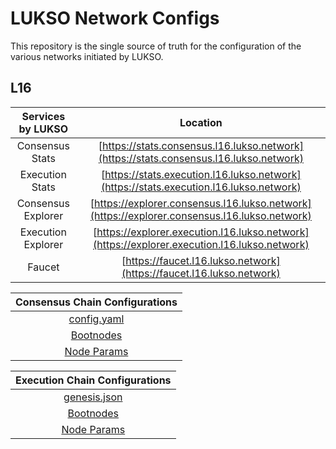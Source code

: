 # LUKSO Network Configs

This repository is the single source of truth for the configuration of the various networks
initiated by LUKSO.
 

## L16 
 

| Services by LUKSO  |                                           Location                                           |
|:------------------:|:--------------------------------------------------------------------------------------------:|
|  Consensus Stats   |    [https://stats.consensus.l16.lukso.network](https://stats.consensus.l16.lukso.network)    |
|  Execution Stats   |    [https://stats.execution.l16.lukso.network](https://stats.execution.l16.lukso.network)    | 
| Consensus Explorer | [https://explorer.consensus.l16.lukso.network](https://explorer.consensus.l16.lukso.network) | 
| Execution Explorer | [https://explorer.execution.l16.lukso.network](https://explorer.execution.l16.lukso.network) |  
|       Faucet       |             [https://faucet.l16.lukso.network](https://faucet.l16.lukso.network)             |
 

|      Consensus Chain Configurations        |
|:------------------------------------------:|
|  [config.yaml](./l16/configs/config.yaml)  |  
| [Bootnodes](./l16/bootnode/bootnodes.json) |  
|   [Node Params](./l16/node_params.json)    |    

|      Execution Chain Configurations        |
|:------------------------------------------:|
| [genesis.json](./l16/configs/genesis.json) |  
| [Bootnodes](./l16/bootnode/bootnodes.json) |  
|   [Node Params](./l16/node_params.json)    |  
  
 
